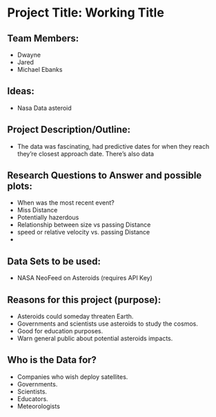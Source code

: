 # Project Title: Working Title

## Team Members:
- Dwayne
- Jared
- Michael Ebanks

## Ideas:
- Nasa Data asteroid

## Project Description/Outline:
- The data was fascinating, had predictive dates for when they reach they’re closest approach date. There’s also data

## Research Questions to Answer and possible plots:
- When was the most recent event?
- Miss Distance
- Potentially hazerdous
- Relationship between size vs passing Distance
- speed or relative velocity vs. passing Distance
-

## Data Sets to be used:
- NASA NeoFeed on Asteroids (requires API Key)

## Reasons for this project (purpose):
- Asteroids could someday threaten Earth.
- Governments and scientists use asteroids to study the cosmos.
- Good for education purposes.
- Warn general public about potential asteroids impacts.

## Who is the Data for?
- Companies who wish deploy satellites.
- Governments.
- Scientists.
- Educators.
- Meteorologists
